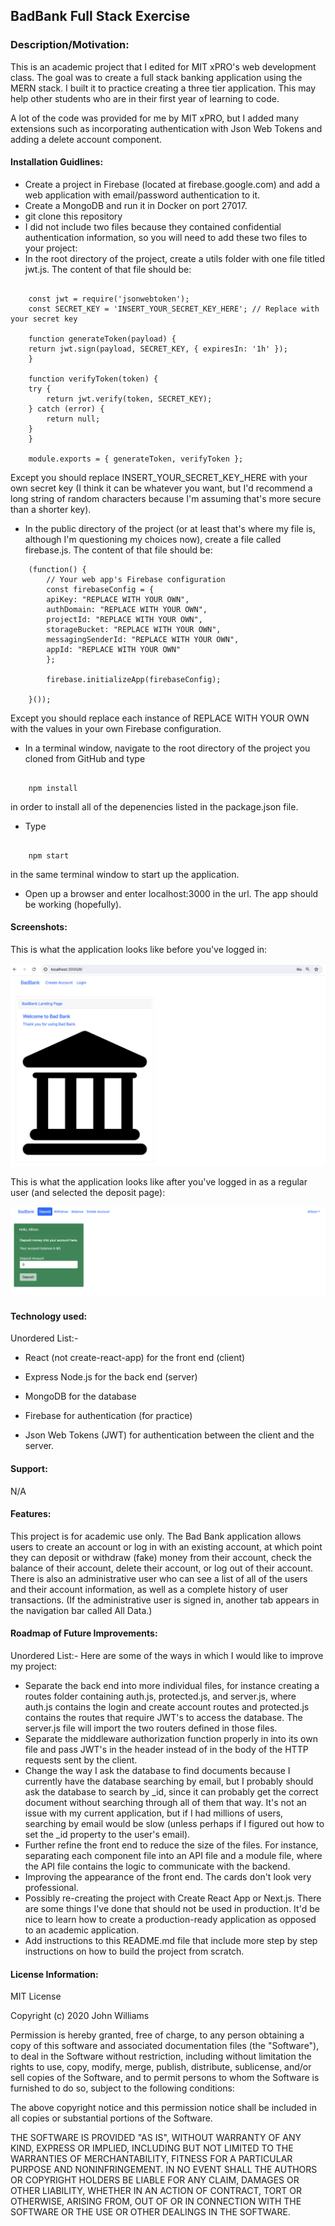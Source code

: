 ## BadBank Full Stack Exercise

### Description/Motivation:
This is an academic project that I edited for MIT xPRO's web development class. The goal was to create a full stack banking application using the MERN stack. I built it to practice creating a three tier application. This may help other students who are in their first year of learning to code. 

A lot of the code was provided for me by MIT xPRO, but I added many extensions such as incorporating authentication with Json Web Tokens and adding a delete account component.  

#### Installation Guidlines: 
* Create a project in Firebase (located at firebase.google.com) and add a web application with email/password authentication to it. 
* Create a MongoDB and run it in Docker on port 27017.
* git clone this repository
* I did not include two files because they contained confidential authentication information, so you will need to add these two files to your project: 
* In the root directory of the project, create a utils folder with one file titled jwt.js. The content of that file should be:

```

    const jwt = require('jsonwebtoken');
    const SECRET_KEY = 'INSERT_YOUR_SECRET_KEY_HERE'; // Replace with your secret key

    function generateToken(payload) {
    return jwt.sign(payload, SECRET_KEY, { expiresIn: '1h' });
    }

    function verifyToken(token) {
    try {
        return jwt.verify(token, SECRET_KEY);
    } catch (error) {
        return null;
    }
    }

    module.exports = { generateToken, verifyToken };

```

Except you should replace INSERT_YOUR_SECRET_KEY_HERE with your own secret key (I think it can be whatever you want, but I'd recommend a long string of random characters because I'm assuming that's more secure than a shorter key).  

* In the public directory of the project (or at least that's where my file is, although I'm questioning my choices now), create a file called firebase.js. The content of that file should be: 

```
    (function() {
        // Your web app's Firebase configuration
        const firebaseConfig = {
        apiKey: "REPLACE WITH YOUR OWN",
        authDomain: "REPLACE WITH YOUR OWN",
        projectId: "REPLACE WITH YOUR OWN",
        storageBucket: "REPLACE WITH YOUR OWN",
        messagingSenderId: "REPLACE WITH YOUR OWN",
        appId: "REPLACE WITH YOUR OWN"
        };

        firebase.initializeApp(firebaseConfig);

    }());

```

Except you should replace each instance of REPLACE WITH YOUR OWN with the values in your own Firebase configuration.   
* In a terminal window, navigate to the root directory of the project you cloned from GitHub and type 

```

    npm install 

```

in order to install all of the depenencies listed in the package.json file. 
* Type 

```

    npm start 

```

in the same terminal window to start up the application. 
* Open up a browser and enter localhost:3000 in the url. The app should be working (hopefully).

#### Screenshots:
This is what the application looks like before you've logged in:

![Image](/Images/HomePageImage.png)

This is what the application looks like after you've logged in as a regular user (and selected the deposit page):

![Image](/Images/DepositPageImage.png)


#### Technology used:
Unordered List:-
* React (not create-react-app) for the front end (client)
* Express Node.js for the back end (server)
* MongoDB for the database

* Firebase for authentication (for practice)
* Json Web Tokens (JWT) for authentication between the client and the server. 

#### Support:

N/A

#### Features:
This project is for academic use only. The Bad Bank application allows users to create an account or log in with an existing account, at which point they can deposit or withdraw (fake) money from their account, check the balance of their account, delete their account, or log out of their account. There is also an administrative user who can see a list of all of the users and their account information, as well as a complete history of user transactions. (If the administrative user is signed in, another tab appears in the navigation bar called All Data.)

#### Roadmap of Future Improvements: 
Unordered List:-
Here are some of the ways in which I would like to improve my project: 
* Separate the back end into more individual files, for instance creating a routes folder containing auth.js, protected.js, and server.js, where auth.js contains the login and create account routes and protected.js contains the routes that require JWT's to access the database. The server.js file will import the two routers defined in those files. 
* Separate the middleware authorization function properly in into its own file and pass JWT's in the header instead of in the body of the HTTP requests sent by the client. 
* Change the way I ask the database to find documents because I currently have the database searching by email, but I probably should ask the database to search by _id, since it can probably get the correct document without searching through all of them that way. It's not an issue with my current application, but if I had millions of users, searching by email would be slow (unless perhaps if I figured out how to set the _id property to the user's email). 
* Further refine the front end to reduce the size of the files. For instance, separating each component file into an API file and a module file, where the API file contains the logic to communicate with the backend. 
* Improving the appearance of the front end. The cards don't look very professional. 
* Possibly re-creating the project with Create React App or Next.js. There are some things I've done that should not be used in production. It'd be nice to learn how to create a production-ready application as opposed to an academic application. 
* Add instructions to this README.md file that include more step by step instructions on how to build the project from scratch. 

#### License Information:

MIT License

Copyright (c) 2020 John Williams

Permission is hereby granted, free of charge, to any person obtaining a copy of this software and associated documentation files (the "Software"), to deal in the Software without restriction, including without limitation the rights to use, copy, modify, merge, publish, distribute, sublicense, and/or sell copies of the Software, and to permit persons to whom the Software is furnished to do so, subject to the following conditions:

The above copyright notice and this permission notice shall be included in all copies or substantial portions of the Software.

THE SOFTWARE IS PROVIDED "AS IS", WITHOUT WARRANTY OF ANY KIND, EXPRESS OR IMPLIED, INCLUDING BUT NOT LIMITED TO THE WARRANTIES OF MERCHANTABILITY, FITNESS FOR A PARTICULAR PURPOSE AND NONINFRINGEMENT. IN NO EVENT SHALL THE AUTHORS OR COPYRIGHT HOLDERS BE LIABLE FOR ANY CLAIM, DAMAGES OR OTHER LIABILITY, WHETHER IN AN ACTION OF CONTRACT, TORT OR OTHERWISE, ARISING FROM, OUT OF OR IN CONNECTION WITH THE SOFTWARE OR THE USE OR OTHER DEALINGS IN THE SOFTWARE.
